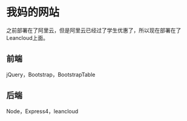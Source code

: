 # 我妈的网站

之前部署在了阿里云，但是阿里云已经过了学生优惠了，所以现在部署在了Leancloud上面。

## 前端
jQuery，Bootstrap，BootstrapTable

## 后端
Node，Express4，leancloud
